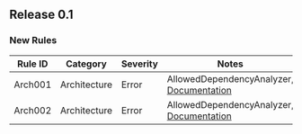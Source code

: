 ﻿## Release 0.1

### New Rules

Rule ID | Category | Severity | Notes
--------|----------|----------|--------------------
Arch001 |  Architecture  |  Error | AllowedDependencyAnalyzer, [Documentation](https://github.com/DrJohnMelville/Pdf/blob/main/Docs/Architecture/Achitecture.md)
Arch002 |  Architecture  |  Error | AllowedDependencyAnalyzer, [Documentation](https://github.com/DrJohnMelville/Pdf/blob/main/Docs/Architecture/Achitecture.md)

